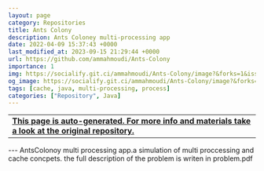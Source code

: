 ```yaml
---
layout: page
category: Repositories
title: Ants Colony
description: Ants Coloney multi-processing app
date: 2022-04-09 15:37:43 +0000
last_modified_at: 2023-09-15 21:29:44 +0000
url: https://github.com/ammahmoudi/Ants-Colony
importance: 1
img: https://socialify.git.ci/ammahmoudi/Ants-Colony/image?&forks=1&issues=1&language=1&name=1&owner=1&stargazers=1&theme=Light
og_image: https://socialify.git.ci/ammahmoudi/Ants-Colony/image?&forks=1&issues=1&language=1&name=1&owner=1&stargazers=1&theme=Light
tags: [cache, java, multi-processing, process]
categories: ["Repository", Java]
---
```

<div id="open-in-github" > <table class="table-cv list-group-table"> <tbody> <tr>    <td class="list-group-name"><b>   <a href="https://github.com/ammahmoudi/Ants-Colony" rel="external nofollow noopener" target="_blank"><i class="fa-brands fa-github"></i> This page is auto-generated. For more info and materials take a look at the original repository.</a> </b></td></tr> </tbody> </table></div>
---
AntsColonoy multi processing app.a simulation of multi proccessing and cache concpets.
the full description of the problem is writen in problem.pdf
